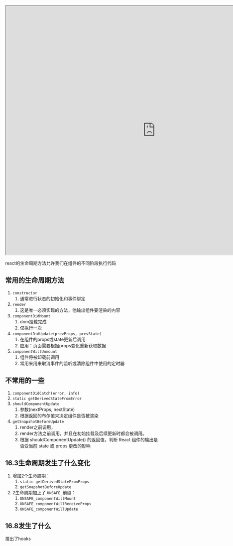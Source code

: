 <iframe src="https://projects.wojtekmaj.pl/react-lifecycle-methods-diagram/" style="width: 100vw; height: 800px;"></iframe>

react的生命周期方法允许我们在组件的不同阶段执行代码

## 常用的生命周期方法

1. `constructor`
   1. 通常进行状态的初始化和事件绑定
2. `render`
   1. 这是唯一必须实现的方法，他输出组件要渲染的内容
3. `componentDidMount`
   1. dom挂载完成
   2. 仅执行一次
4. `componentDidUpdate(prevProps, prevState)`
   1. 在组件的props或state更新后调用
   2. 应用：页面需要根据props变化重新获取数据
5. `componentWillUnmount`
   1. 组件将被卸载前调用
   2. 常用来用来取消事件的监听或清除组件中使用的定时器

## 不常用的一些

1. `componentDidCatch(error, info)`
2. `static getDerivedStateFromError`
3. `shouldComponentUpdate`
   1. 参数(nextProps, nextState)
   2. 根据返回的布尔值来决定组件是否被渲染
4. `getSnapshotBeforeUpdate`
   1. render之前调用，
   2. render方法之前调用，并且在初始挂载及后续更新时都会被调用。
   3. 根据 shouldComponentUpdate() 的返回值，判断 React 组件的输出是否受当前 state 或 props 更改的影响

## 16.3生命周期发生了什么变化

1. 增加2个生命周期：
   1. `static getDerivedStateFromProps`
   2. `getSnapshotBeforeUpdate`
2. 2生命周期加上了 `UNSAFE_`前缀：
   1. `UNSAFE_componentWillMount`
   2. `UNSAFE_componentWillReceiveProps`
   3. `UNSAFE_componentWillUpdate`

## 16.8发生了什么

推出了hooks



